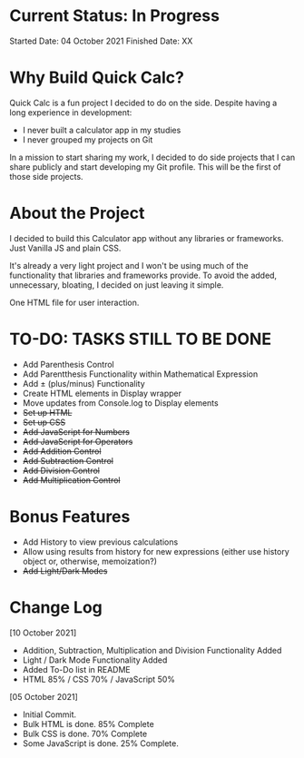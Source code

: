 Current Status: In Progress
======
Started Date: 04 October 2021
Finished Date: XX

Why Build Quick Calc?
======
Quick Calc is a fun project I decided to do on the side.
Despite having a long experience in development:
- I never built a calculator app in my studies
- I never grouped my projects on Git

In a mission to start sharing my work, I decided to do side projects that I can share publicly
and start developing my Git profile. This will be the first of those side projects.

About the Project
======
I decided to build this Calculator app without any libraries or frameworks.
Just Vanilla JS and plain CSS.

It's already a very light project and I won't be using much of the functionality that libraries and frameworks provide.
To avoid the added, unnecessary, bloating, I decided on just leaving it simple.

One HTML file for user interaction.

TO-DO: TASKS STILL TO BE DONE
======
- Add Parenthesis Control
- Add Parentthesis Functionality within Mathematical Expression
- Add ± (plus/minus) Functionality
- Create HTML elements in Display wrapper
- Move updates from Console.log to Display elements
- ~~Set up HTML~~
- ~~Set up CSS~~
- ~~Add JavaScript for Numbers~~
- ~~Add JavaScript for Operators~~
- ~~Add Addition Control~~
- ~~Add Subtraction Control~~
- ~~Add Division Control~~
- ~~Add Multiplication Control~~

Bonus Features
======
- Add History to view previous calculations
- Allow using results from history for new expressions (either use history object or, otherwise, memoization?)
- ~~Add Light/Dark Modes~~

Change Log
======
[10 October 2021]
  - Addition, Subtraction, Multiplication and Division Functionality Added
  - Light / Dark Mode Functionality Added
  - Added To-Do list in README
  - HTML 85% / CSS 70% / JavaScript 50%

[05 October 2021]
  - Initial Commit.
  - Bulk HTML is done. 85% Complete
  - Bulk CSS is done. 70% Complete
  - Some JavaScript is done. 25% Complete.
